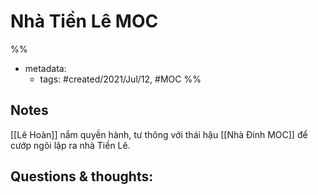 # Nhà Tiền Lê MOC

%% 
- metadata:
	- tags: #created/2021/Jul/12, #MOC 
%%


## Notes
[[Lê Hoàn]] nắm quyền hành, tư thông với thái hậu [[Nhà Đinh MOC]] để cướp ngôi lập ra nhà Tiền Lê.

## Questions & thoughts:

